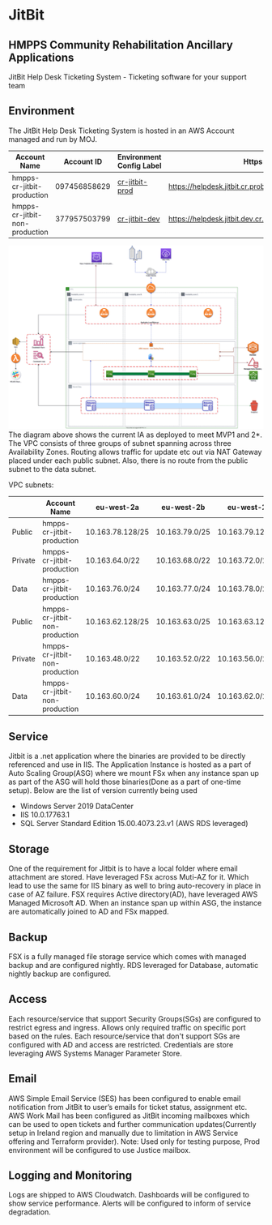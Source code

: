 # JitBit
## HMPPS Community Rehabilitation Ancillary Applications

JitBit Help Desk Ticketing System - Ticketing software for your support team

## Environment

The JitBit Help Desk Ticketing System is hosted in an AWS Account managed and run by MOJ.


|   Account Name      	| Account ID       	| Environment Config Label 	| Https Endpoint | Http Endpoint |
|--------- 	|------------------	|----------------	|----------------	| ----------------	| 
| hmpps-cr-jitbit-production	| 097456858629 	| [cr-jitbit-prod](https://github.com/ministryofjustice/hmpps-env-configs/tree/master/cr-jitbit-prod) 	| https://helpdesk.jitbit.cr.probation.service.justice.gov.uk/  |  http://helpdesk.jitbit.cr.probation.service.justice.gov.uk/ |
| hmpps-cr-jitbit-non-production    | 377957503799   	| [cr-jitbit-dev](https://github.com/ministryofjustice/hmpps-env-configs/tree/master/cr-jitbit-dev) 	| https://helpdesk.jitbit.dev.cr.probation.service.justice.gov.uk | http://helpdesk.jitbit.dev.cr.probation.service.justice.gov.uk/ |



![ia-diagram](./diagrams/JitBit_Community_Rehabilitation_Ancillary_Applications.svg)
The diagram above shows the current IA as deployed to meet MVP1 and 2*. The VPC consists of three groups of subnet spanning across three Availability Zones. Routing allows traffic for update etc out via NAT Gateway placed under each public subnet. Also, there is no route from the public subnet to the data subnet.

VPC subnets:

|         	| Account Name                    | eu-west-2a       	| eu-west-2b     	| eu-west-2c      	|
|---------	|-------------------------------- |------------------	|----------------	|------------------	|
| Public  	| hmpps-cr-jitbit-production      | 10.163.78.128/25	| 10.163.79.0/25	| 10.163.79.128/25 	|
| Private 	| hmpps-cr-jitbit-production      | 10.163.64.0/22  	| 10.163.68.0/22 	| 10.163.72.0/22   	|
| Data    	| hmpps-cr-jitbit-production      | 10.163.76.0/24   	| 10.163.77.0/24 	| 10.163.78.0/25   	|
| Public  	| hmpps-cr-jitbit-non-production  | 10.163.62.128/25 	| 10.163.63.0/25 	| 10.163.63.128/25 	|
| Private 	| hmpps-cr-jitbit-non-production  | 10.163.48.0/22  	| 10.163.52.0/22 	| 10.163.56.0/22   	|
| Data    	| hmpps-cr-jitbit-non-production  | 10.163.60.0/24  	| 10.163.61.0/24 	| 10.163.62.0/25   	|

## Service

Jitbit is a .net application where the binaries are provided to be directly referenced and use in IIS. The Application Instance is hosted as a part of Auto Scaling Group(ASG) where we mount FSx when any instance span up as part of the ASG will hold those binaries(Done as a part of one-time setup). 
Below are the list of version currently being used  
* Windows Server 2019 DataCenter
* IIS 10.0.17763.1
* SQL Server Standard Edition 15.00.4073.23.v1 (AWS RDS leveraged)

## Storage

One of the requirement for Jitbit is to have a local folder where email attachment are stored. Have leveraged FSx across Muti-AZ for it. Which lead to use the same for IIS binary as well to bring auto-recovery in place in case of AZ failure.
FSX requires Active directory(AD), have leveraged AWS Managed Microsoft AD. When an instance span  up within ASG, the instance are automatically joined to AD and FSx mapped.

## Backup

FSX is a fully managed file storage service which comes with managed backup and are configured nightly.
RDS leveraged for Database, automatic nightly backup are configured.

## Access

Each resource/service that support Security Groups(SGs) are configured to restrict egress and ingress. Allows only required traffic on specific port based on the rules.
Each resource/service that don't support SGs are configured with AD and access are restricted.
Credentials are store leveraging AWS Systems Manager Parameter Store.

## Email

AWS Simple Email Service (SES) has been configured to enable email notification from JitBit to user’s emails for ticket status, assignment etc.
AWS Work Mail has been configured as JitBit incoming mailboxes which can be used to open tickets and further communication updates(Currently setup in Ireland region and manually due to limitation in AWS Service offering and Terraform provider).
Note: Used only for testing purpose, Prod environment will be configured to use Justice mailbox.

## Logging and Monitoring

Logs are shipped to AWS Cloudwatch. Dashboards will be configured to show service performance. Alerts will be configured to inform of service degradation.
